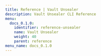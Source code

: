 ```yaml
---
title: Reference | Vault Unsealer
description: Vault Unsealer CLI Reference
menu:
  docs_0.1.0:
    identifier: reference-unsealer
    name: Vault Unsealer
    weight: 40
    parent: reference
menu_name: docs_0.1.0
---
```

